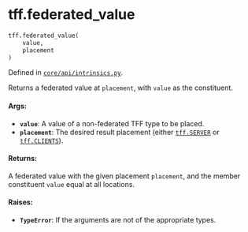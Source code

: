 <div itemscope itemtype="http://developers.google.com/ReferenceObject">
<meta itemprop="name" content="tff.federated_value" />
<meta itemprop="path" content="Stable" />
</div>

# tff.federated_value

``` python
tff.federated_value(
    value,
    placement
)
```



Defined in [`core/api/intrinsics.py`](http://github.com/tensorflow/federated/tree/master/tensorflow_federated/python/core/api/intrinsics.py).

<!-- Placeholder for "Used in" -->

Returns a federated value at `placement`, with `value` as the constituent.

#### Args:

* <b>`value`</b>: A value of a non-federated TFF type to be placed.
* <b>`placement`</b>: The desired result placement (either <a href="../tff.md#SERVER"><code>tff.SERVER</code></a> or
    <a href="../tff.md#CLIENTS"><code>tff.CLIENTS</code></a>).


#### Returns:

A federated value with the given placement `placement`, and the member
constituent `value` equal at all locations.


#### Raises:

* <b>`TypeError`</b>: If the arguments are not of the appropriate types.
